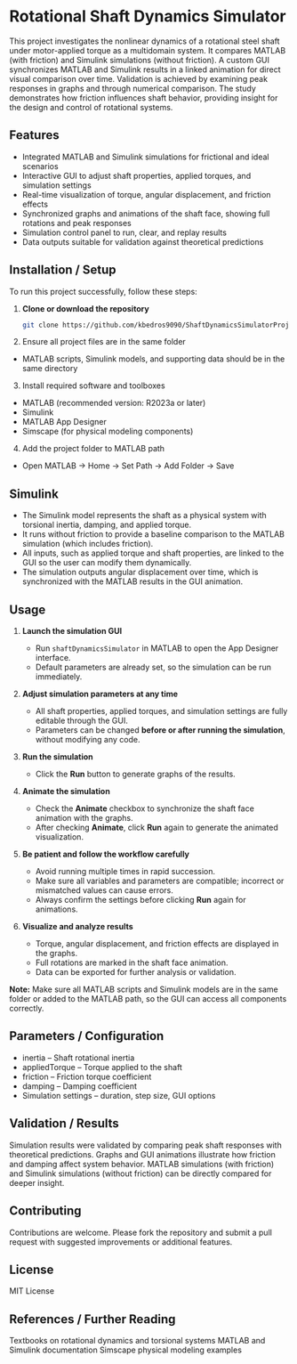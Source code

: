 # Rotational Shaft Dynamics Simulator

This project investigates the nonlinear dynamics of a rotational steel shaft under motor-applied torque as a multidomain system. It compares MATLAB (with friction) and Simulink simulations (without friction). A custom GUI synchronizes MATLAB and Simulink results in a linked animation for direct visual comparison over time. Validation is achieved by examining peak responses in graphs and through numerical comparison. The study demonstrates how friction influences shaft behavior, providing insight for the design and control of rotational systems.

## Features
- Integrated MATLAB and Simulink simulations for frictional and ideal scenarios  
- Interactive GUI to adjust shaft properties, applied torques, and simulation settings  
- Real-time visualization of torque, angular displacement, and friction effects  
- Synchronized graphs and animations of the shaft face, showing full rotations and peak responses  
- Simulation control panel to run, clear, and replay results  
- Data outputs suitable for validation against theoretical predictions  

## Installation / Setup

To run this project successfully, follow these steps:

1. **Clone or download the repository**  
   ```bash
   git clone https://github.com/kbedros9090/ShaftDynamicsSimulatorProject.git
2. Ensure all project files are in the same folder
- MATLAB scripts, Simulink models, and supporting data should be in the same directory  
3. Install required software and toolboxes
- MATLAB (recommended version: R2023a or later)
- Simulink
- MATLAB App Designer
- Simscape (for physical modeling components)
4. Add the project folder to MATLAB path  
-  Open MATLAB → Home → Set Path → Add Folder → Save

## Simulink
- The Simulink model represents the shaft as a physical system with torsional inertia, damping, and applied torque.
- It runs without friction to provide a baseline comparison to the MATLAB simulation (which includes friction).
- All inputs, such as applied torque and shaft properties, are linked to the GUI so the user can modify them dynamically.
- The simulation outputs angular displacement over time, which is synchronized with the MATLAB results in the GUI animation.

## Usage

1. **Launch the simulation GUI**  
   - Run `shaftDynamicsSimulator` in MATLAB to open the App Designer interface.  
   - Default parameters are already set, so the simulation can be run immediately.

2. **Adjust simulation parameters at any time**  
   - All shaft properties, applied torques, and simulation settings are fully editable through the GUI.  
   - Parameters can be changed **before or after running the simulation**, without modifying any code.

3. **Run the simulation**  
   - Click the **Run** button to generate graphs of the results.  

4. **Animate the simulation**  
   - Check the **Animate** checkbox to synchronize the shaft face animation with the graphs.  
   - After checking **Animate**, click **Run** again to generate the animated visualization.

5. **Be patient and follow the workflow carefully**  
   - Avoid running multiple times in rapid succession.  
   - Make sure all variables and parameters are compatible; incorrect or mismatched values can cause errors.  
   - Always confirm the settings before clicking **Run** again for animations.

6. **Visualize and analyze results**  
   - Torque, angular displacement, and friction effects are displayed in the graphs.  
   - Full rotations are marked in the shaft face animation.  
   - Data can be exported for further analysis or validation.

**Note:** Make sure all MATLAB scripts and Simulink models are in the same folder or added to the MATLAB path, so the GUI can access all components correctly.


## Parameters / Configuration
- inertia – Shaft rotational inertia
- appliedTorque – Torque applied to the shaft
- friction – Friction torque coefficient
- damping – Damping coefficient
- Simulation settings – duration, step size, GUI options

## Validation / Results
Simulation results were validated by comparing peak shaft responses with theoretical predictions. Graphs and GUI animations illustrate how friction and damping affect system behavior. MATLAB simulations (with friction) and Simulink simulations (without friction) can be directly compared for deeper insight.

## Contributing
Contributions are welcome. Please fork the repository and submit a pull request with suggested improvements or additional features.

## License
MIT License

## References / Further Reading

Textbooks on rotational dynamics and torsional systems
MATLAB and Simulink documentation
Simscape physical modeling examples
